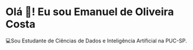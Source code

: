 # Olá 👋! Eu sou Emanuel de Oliveira Costa 

 💻Sou Estudante de Ciências de Dados e Inteligência Artificial na PUC-SP.
